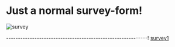 # Just a normal survey-form!

![survey](https://user-images.githubusercontent.com/44018646/210973867-471ed172-7294-41cf-85df-e5f16364c5ab.jpg)

------------------------------------------------------------!
[survey1](https://user-images.githubusercontent.com/44018646/210973909-804aa63e-5073-4a14-a3dc-f3b469fde9f9.jpg)
